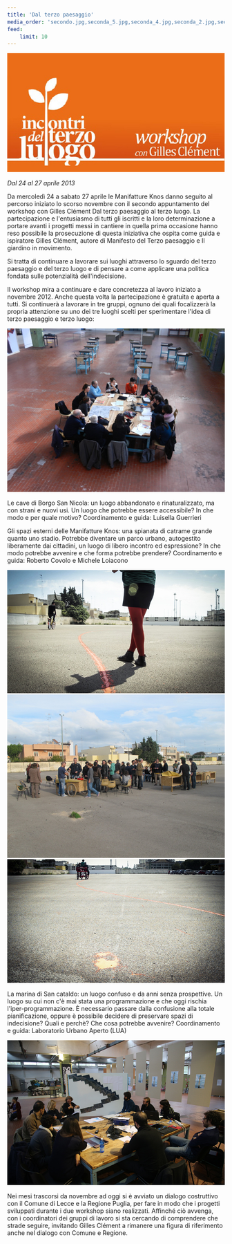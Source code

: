 ```yaml
---
title: 'Dal terzo paesaggio'
media_order: 'secondo.jpg,seconda_5.jpg,seconda_4.jpg,seconda_2.jpg,seconda_1.jpg,seconda_3.jpg'
feed:
    limit: 10
---
```


![](secondo.jpg)

_Dal 24 al 27 aprile 2013_


Da mercoledì 24 a sabato 27 aprile le Manifatture Knos danno seguito al percorso iniziato lo scorso novembre con il secondo appuntamento del workshop con Gilles Clément Dal terzo paesaggio al terzo luogo.
La partecipazione e l'entusiasmo di tutti gli iscritti e la loro determinazione a portare avanti i progetti messi in cantiere in quella prima occasione hanno reso possibile la prosecuzione di questa iniziativa che ospita come guida e ispiratore Gilles Clément, autore di Manifesto del Terzo paesaggio e Il giardino in movimento.

Si tratta di continuare a lavorare sui luoghi attraverso lo sguardo del terzo paesaggio e del terzo luogo e di pensare a come applicare una politica fondata sulle potenzialità dell'indecisione.

Il workshop mira a continuare e dare concretezza al lavoro iniziato a novembre 2012. Anche questa volta la partecipazione è gratuita e aperta a tutti.
Si continuerà a lavorare in tre gruppi, ognuno dei quali focalizzerà la propria attenzione su uno dei tre luoghi scelti per sperimentare l'idea di terzo paesaggio e terzo luogo:

![](seconda_2.jpg)

Le cave di Borgo San Nicola: un luogo abbandonato e rinaturalizzato, ma con strani e nuovi usi. Un luogo che potrebbe essere accessibile? In che modo e per quale motivo?
Coordinamento e guida: Luisella Guerrieri 

Gli spazi esterni delle Manifatture Knos: una spianata di catrame grande quanto uno stadio. Potrebbe diventare un parco urbano, autogestito liberamente dai cittadini, un luogo di libero incontro ed espressione? In che modo potrebbe avvenire e che forma potrebbe prendere?
Coordinamento e guida: Roberto Covolo e Michele Loiacono

![](seconda_1.jpg)
![](seconda_4.jpg)
![](seconda_5.jpg)

La marina di San cataldo: un luogo confuso e da anni senza prospettive. Un luogo su cui non c'è mai stata una programmazione e che oggi rischia l'iper-programmazione. È necessario passare dalla confusione alla totale pianificazione, oppure è possibile decidere di preservare spazi di indecisione? Quali e perchè? Che cosa potrebbe avvenire?
Coordinamento e guida: Laboratorio Urbano Aperto (LUA)

![](seconda_3.jpg)

Nei mesi trascorsi da novembre ad oggi si è avviato un dialogo costruttivo con il Comune di Lecce e la Regione Puglia, per fare in modo che i progetti sviluppati durante i due workshop siano realizzati. Affinché ciò avvenga, con i coordinatori dei gruppi di lavoro si sta cercando di comprendere che strade seguire, invitando Gilles Clément a rimanere una figura di riferimento anche nel dialogo con Comune e Regione.

